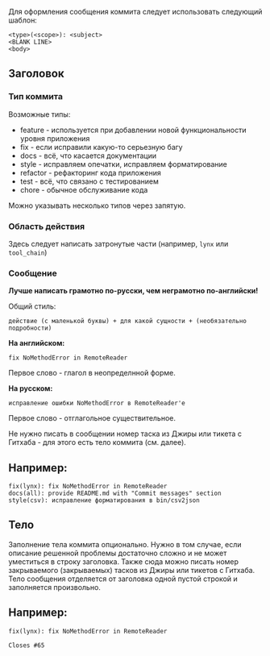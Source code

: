 Для оформления сообщения коммита следует использовать следующий шаблон:

    <type>(<scope>): <subject>
    <BLANK LINE>
    <body>

## Заголовок

### Тип коммита

Возможные типы:
* feature - используется при добавлении новой функциональности уровня приложения
* fix - если исправили какую-то серьезную багу
* docs - всё, что касается документации
* style - исправляем опечатки, исправляем форматирование
* refactor - рефакторинг кода приложения
* test - всё, что связано с тестированием
* chore - обычное обслуживание кода

Можно указывать несколько типов через запятую.

### Область действия

Здесь следует написать затронутые части (например, `lynx` или `tool_chain`)

### Сообщение

**Лучше написать грамотно по-русски, чем неграмотно по-английски!**

Общий стиль:

    действие (с маленькой буквы) + для какой сущности + (необязательно подробности)

**На английском:**

    fix NoMethodError in RemoteReader

Первое слово - глагол в неопределнной форме.

**На русском:**

    исправление ошибки NoMethodError в RemoteReader'е

Первое слово - отглагольное существительное.

Не нужно писать в сообщении номер таска из Джиры или тикета с Гитхаба - для этого есть тело коммита (см. далее).

## Например:
    fix(lynx): fix NoMethodError in RemoteReader
    docs(all): provide README.md with "Commit messages" section
    style(csv): исправление форматирования в bin/csv2json

## Тело

Заполнение тела коммита опционально. Нужно в том случае, если описание решенной проблемы достаточно сложно и не может уместиться в строку заголовка. Также сюда можно писать номер закрываемого (закрываемых) тасков из Джиры или тикетов с Гитхаба. Тело сообщения отделяется от заголовка одной пустой строкой и заполняется произвольно.

## Например:
    fix(lynx): fix NoMethodError in RemoteReader

    Closes #65